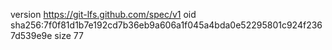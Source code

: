 version https://git-lfs.github.com/spec/v1
oid sha256:7f0f81d1b7e192cd7b36eb9a606a1f045a4bda0e52295801c924f2367d539e9e
size 77
